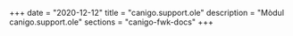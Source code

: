 +++
date        = "2020-12-12"
title       = "canigo.support.ole"
description = "Mòdul canigo.support.ole"
sections    = "canigo-fwk-docs"
+++